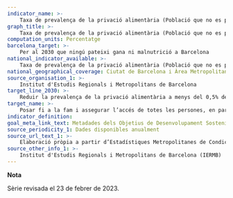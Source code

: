 ```yaml
---
indicator_name: >-
    Taxa de prevalença de la privació alimentària (Població que no es pot permetre un àpat de proteïna animal cada 2 dies, o el valor nutricional equivalent en proteïna vegetal)
graph_title: >-
    Taxa de prevalença de la privació alimentària (Població que no es pot permetre un àpat de proteïna animal cada 2 dies, o el valor nutricional equivalent en proteïna vegetal)
computation_units: Percentatge
barcelona_target: >-
    Per al 2030 que ningú pateixi gana ni malnutrició a Barcelona
national_indicator_available: >-
    Taxa de prevalença de la privació alimentària (Població que no es pot permetre un àpat de proteïna animal cada 2 dies, o el valor nutricional equivalent en proteïna vegetal)
national_geographical_coverage: Ciutat de Barcelona i Àrea Metropolitana de Barcelona
source_organisation_1: >-
    Institut d'Estudis Regionals i Metropolitans de Barcelona
target_line_2030: >-
    Reduir la prevalença de la privació alimentària a menys del 0,5% de la població
target_name: >-
    Posar fi a la fam i assegurar l’accés de totes les persones, en particular de les persones pobres i en situacions vulnerables, inclosos els lactants, a una alimentació sana, nutritiva i suficient durant tot l’any
indicator_definition:
goal_meta_link_text: Metadades dels Objetius de Desenvolupament Sostenible de les Nacions Unides (pdf 894kB)
source_periodicity_1: Dades disponibles anualment
source_url_text_1: >-
    Elaboració pròpia a partir d’Estadístiques Metropolitanes de Condicions de Vida 
source_other_info_1: >-
    Institut d'Estudis Regionals i Metropolitans de Barcelona (IERMB)
---
```

**Nota**

Sèrie revisada el 23 de febrer de 2023.

